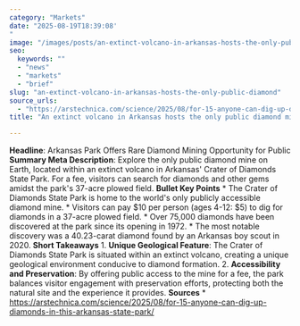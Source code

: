 ```yaml
---
category: "Markets"
date: "2025-08-19T18:39:08'"
image: "/images/posts/an-extinct-volcano-in-arkansas-hosts-the-only-public-diamond.jpg"
seo:
  keywords: ""
  - "news"
  - "markets"
  - "brief"
slug: "an-extinct-volcano-in-arkansas-hosts-the-only-public-diamond"
source_urls:
  - "https://arstechnica.com/science/2025/08/for-15-anyone-can-dig-up-diamonds-in-this-arkansas-state-park/"
title: "An extinct volcano in Arkansas hosts the only public diamond mine on Earth"

---
```


**Headline**: Arkansas Park Offers Rare Diamond Mining Opportunity for Public  **Summary Meta Description**: Explore the only public diamond mine on Earth, located within an extinct volcano in Arkansas' Crater of Diamonds State Park. For a fee, visitors can search for diamonds and other gems amidst the park's 37-acre plowed field.  **Bullet Key Points**  * The Crater of Diamonds State Park is home to the world's only publicly accessible diamond mine. * Visitors can pay $10 per person (ages 4-12: $5) to dig for diamonds in a 37-acre plowed field. * Over 75,000 diamonds have been discovered at the park since its opening in 1972. * The most notable discovery was a 40.23-carat diamond found by an Arkansas boy scout in 2020.  **Short Takeaways**  1. **Unique Geological Feature**: The Crater of Diamonds State Park is situated within an extinct volcano, creating a unique geological environment conducive to diamond formation. 2. **Accessibility and Preservation**: By offering public access to the mine for a fee, the park balances visitor engagement with preservation efforts, protecting both the natural site and the experience it provides.  **Sources**  * https://arstechnica.com/science/2025/08/for-15-anyone-can-dig-up-diamonds-in-this-arkansas-state-park/
